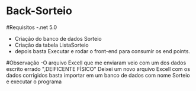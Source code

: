 # Back-Sorteio

#Requisitos
-.net 5.0
- Criação do banco de dados Sorteio
- Criação da tabela ListaSorteio
- depois basta Executar e rodar o front-end para consumir os end points.

#Observação
-O arquivo Excell que me enviaram veio com um dos dados escrito errado ",DEIFICENTE FÍSICO"
Deixei um novo arquivo Excell com os dados corrigidos basta importar em um banco de dados com nome Sorteio e executar o programa
